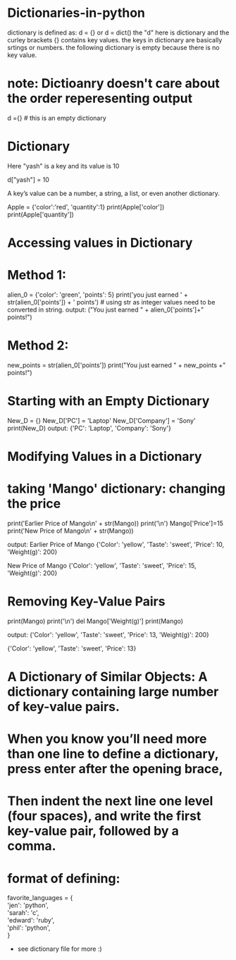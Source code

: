 # Dictionaries-in-python

dictionary is defined as: d = {} or d = dict()
the "d" here is dictionary and the curley brackets {} contains key values. 
the keys in dictionary are basically srtings or numbers.
the following dictionary is empty because there is no key value.

# note: Dictioanry doesn't care about the order reperesenting output

d ={} # this is an empty dictionary

# Dictionary
Here "yash" is a key and its value is 10

d["yash"] = 10

A key’s value can be a number, a string, a list, or even another dictionary. 

Apple = {'color':'red', 'quantity':1}
print(Apple['color'])
print(Apple['quantity'])

# Accessing values in Dictionary
# Method 1:
alien_0 = {'color': 'green', 'points': 5}
print('you just earned ' + str(alien_0['points']) + ' points') # using str as integer values need to be converted in string.
output: ("You just earned " + alien_0['points']+" points!")

# Method 2:
new_points = str(alien_0['points'])
print("You just earned " + new_points +" points!")

# Starting with an Empty Dictionary
New_D = {}
New_D['PC'] = 'Laptop'
New_D['Company'] = 'Sony'
print(New_D)
output: {'PC': 'Laptop', 'Company': 'Sony'}

# Modifying Values in a Dictionary
# taking 'Mango' dictionary: changing the price
print('Earlier Price of Mango\n' + str(Mango))
print('\n')
Mango['Price']=15
print('New Price of Mango\n' + str(Mango)) 

output:
Earlier Price of Mango
{'Color': 'yellow', 'Taste': 'sweet', 'Price': 10, 'Weight(g)': 200}

New Price of Mango
{'Color': 'yellow', 'Taste': 'sweet', 'Price': 15, 'Weight(g)': 200}

# Removing Key-Value Pairs 
print(Mango)
print('\n')
del Mango['Weight(g)']
print(Mango)

output:
{'Color': 'yellow', 'Taste': 'sweet', 'Price': 13, 'Weight(g)': 200}

{'Color': 'yellow', 'Taste': 'sweet', 'Price': 13}

# A Dictionary of Similar Objects: A dictionary containing large number of key-value pairs.
# When you know you’ll need more than one line to define a dictionary, press enter after the opening brace,
# Then indent the next line one level (four spaces), and write the first key-value pair, followed by a comma.

# format of defining:
favorite_languages = {    
    'jen': 'python',    
    'sarah': 'c',    
    'edward': 'ruby',    
    'phil': 'python',    
    }
    
 * see dictionary file for more :)
